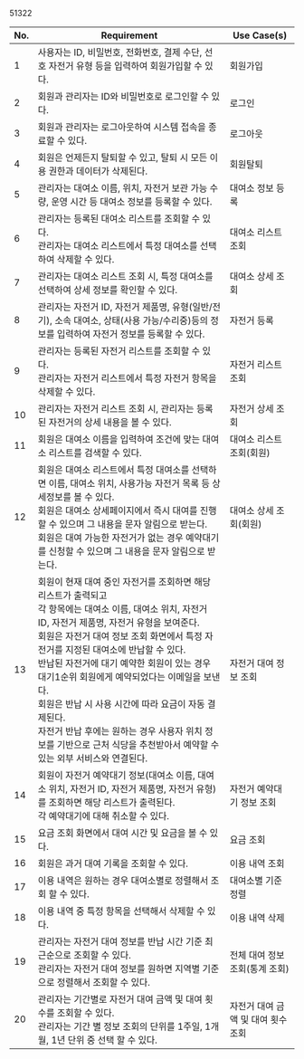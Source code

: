 51322



No.|Requirement|Use Case(s)|
|--|------|---|
|1|사용자는 ID, 비밀번호, 전화번호, 결제 수단, 선호 자전거 유형 등을 입력하여 회원가입할 수 있다.|회원가입|
|2|회원과 관리자는 ID와 비밀번호로 로그인할 수 있다.|로그인|
|3|회원과 관리자는 로그아웃하여 시스템 접속을 종료할 수 있다.|로그아웃|
|4|회원은 언제든지 탈퇴할 수 있고, 탈퇴 시 모든 이용 권한과 데이터가 삭제된다.|회원탈퇴|
|5|관리자는 대여소 이름, 위치, 자전거 보관 가능 수량, 운영 시간 등 대여소 정보를 등록할 수 있다.|대여소 정보 등록|
|6|관리자는 등록된 대여소 리스트를 조회할 수 있다.<br> 관리자는 대여소 리스트에서 특정 대여소를 선택하여 삭제할 수 있다.|대여소 리스트 조회|
|7|관리자는 대여소 리스트 조회 시, 특정 대여소를 선택하여 상세 정보를 확인할 수 있다. |대여소 상세 조회|
|8|관리자는 자전거 ID, 자전거 제품명, 유형(일반/전기), 소속 대여소, 상태(사용 가능/수리중)등의 정보를 입력하여 자전거 정보를 등록할 수 있다. |자전거 등록|
|9|관리자는 등록된 자전거 리스트를 조회할 수 있다. <br> 관리자는 자전거 리스트에서 특정 자전거 항목을 삭제할 수 있다.|자전거 리스트 조회|
|10|관리자는 자전거 리스트 조회 시, 관리자는 등록된 자전거의 상세 내용을 볼 수 있다.|자전거 상세 조회|
|11|회원은 대여소 이름을 입력하여 조건에 맞는 대여소 리스트를 검색할 수 있다.|대여소 리스트 조회(회원)|
|12|회원은 대여소 리스트에서 특정 대여소를 선택하면 이름, 대여소 위치, 사용가능 자전거 목록 등 상세정보를 볼 수 있다.<br>회원은 대여소 상세페이지에서 즉시 대여를 진행할 수 있으며 그 내용을 문자 알림으로 받는다.<br>회원은 대여 가능한 자전거가 없는 경우 예약대기를 신청할 수 있으며 그 내용을 문자 알림으로 받는다. |대여소 상세 조회(회원)|
|13|회원이 현재 대여 중인 자전거를 조회하면 해당 리스트가 출력되고<br> 각 항목에는 대여소 이름, 대여소 위치, 자전거 ID, 자전거 제품명, 자전거 유형을 보여준다.<br>회원은 자전거 대여 정보 조회 화면에서 특정 자전거를 지정된 대여소에 반납할 수 있다. <br>반납된 자전거에 대기 예약한 회원이 있는 경우 대기1순위 회원에게 예약되었다는 이메일을 보낸다. <br> 회원은 반납 시 사용 시간에 따라 요금이 자동 결제된다. <br> 자전거 반납 후에는 원하는 경우 사용자 위치 정보를 기반으로 근처 식당을 추천받아서 예약할 수 있는 외부 서비스와 연결된다.|자전거 대여 정보 조회|
|14|회원이 자전거 예약대기 정보(대여소 이름, 대여소 위치, 자전거 ID, 자전거 제품명, 자전거 유형)를 조회하면 해당 리스트가 출력된다. <br> 각 예약대기에 대해 취소할 수 있다.| 자전거 예약대기 정보 조회|
|15|요금 조회 화면에서 대여 시간 및 요금을 볼 수 있다. |요금 조회|
|16|회원은 과거 대여 기록을 조회할 수 있다. |이용 내역 조회|
|17|이용 내역은 원하는 경우 대여소별로 정렬해서 조회 할 수 있다. |대여소별 기준 정렬|
|18|이용 내역 중 특정 항목을 선택해서 삭제할 수 있다. |이용 내역 삭제|
|19|관리자는 자전거 대여 정보를 반납 시간 기준 최근순으로 조회할 수 있다. <br> 관리자는 자전거 대여 정보를 원하면 지역별 기준으로 정렬해서 조회할 수 있다. |전체 대여 정보 조회(통계 조회)|
|20|관리자는 기간별로 자전거 대여 금액 및 대여 횟수를 조회할 수 있다. <br> 관리자는 기간 별 정보 조회의 단위를 1주일, 1개월, 1년 단위 중 선택 할 수 있다. |자전거 대여 금액 및 대여 횟수 조회|
